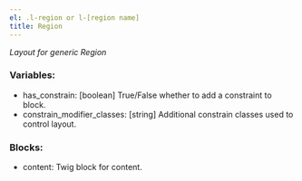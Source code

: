 ```yaml
---
el: .l-region or l-[region name]
title: Region
---
```

_Layout for generic Region_

### Variables:
* has_constrain: [boolean] True/False whether to add a constraint to block.
* constrain_modifier_classes: [string] Additional constrain classes used to control layout.

### Blocks:
* content: Twig block for content.
